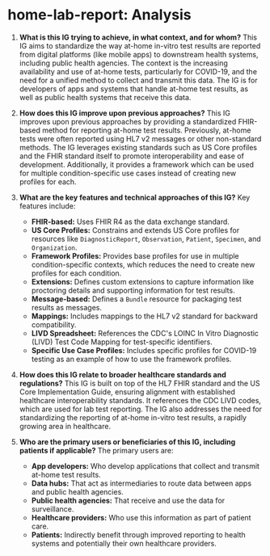 # home-lab-report: Analysis

1.  **What is this IG trying to achieve, in what context, and for whom?** This IG aims to standardize the way at-home in-vitro test results are reported from digital platforms (like mobile apps) to downstream health systems, including public health agencies. The context is the increasing availability and use of at-home tests, particularly for COVID-19, and the need for a unified method to collect and transmit this data. The IG is for developers of apps and systems that handle at-home test results, as well as public health systems that receive this data.

2.  **How does this IG improve upon previous approaches?** This IG improves upon previous approaches by providing a standardized FHIR-based method for reporting at-home test results. Previously, at-home tests were often reported using HL7 v2 messages or other non-standard methods. The IG leverages existing standards such as US Core profiles and the FHIR standard itself to promote interoperability and ease of development. Additionally, it provides a framework which can be used for multiple condition-specific use cases instead of creating new profiles for each.

3.  **What are the key features and technical approaches of this IG?** Key features include:
    *   **FHIR-based:** Uses FHIR R4 as the data exchange standard.
    *   **US Core Profiles:** Constrains and extends US Core profiles for resources like `DiagnosticReport`, `Observation`, `Patient`, `Specimen`, and `Organization`.
    *   **Framework Profiles:**  Provides base profiles for use in multiple condition-specific contexts, which reduces the need to create new profiles for each condition.
    *   **Extensions:** Defines custom extensions to capture information like proctoring details and supporting information for test results.
    *   **Message-based:** Defines a `Bundle` resource for packaging test results as messages.
    *   **Mappings:**  Includes mappings to the HL7 v2 standard for backward compatibility.
    *   **LIVD Spreadsheet:** References the CDC's LOINC In Vitro Diagnostic (LIVD) Test Code Mapping for test-specific identifiers.
    *   **Specific Use Case Profiles:** Includes specific profiles for COVID-19 testing as an example of how to use the framework profiles.

4.  **How does this IG relate to broader healthcare standards and regulations?** This IG is built on top of the HL7 FHIR standard and the US Core Implementation Guide, ensuring alignment with established healthcare interoperability standards. It references the CDC LIVD codes, which are used for lab test reporting. The IG also addresses the need for standardizing the reporting of at-home in-vitro test results, a rapidly growing area in healthcare.

5.  **Who are the primary users or beneficiaries of this IG, including patients if applicable?** The primary users are:
    *   **App developers:** Who develop applications that collect and transmit at-home test results.
    *   **Data hubs:** That act as intermediaries to route data between apps and public health agencies.
    *   **Public health agencies:** That receive and use the data for surveillance.
    *   **Healthcare providers:** Who use this information as part of patient care.
    *   **Patients:** Indirectly benefit through improved reporting to health systems and potentially their own healthcare providers.

